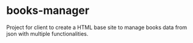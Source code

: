 # books-manager
Project for client to create a HTML base site to manage books data from json with multiple functionalities.
